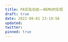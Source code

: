 ```yaml
---
title: PA实验总结——NEMU的实现
draft: true
date: 2022-08-01 23:19:58
updated: 
twitter: 
pinned: true
---
```


